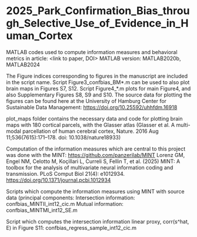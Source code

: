 # 2025_Park_Confirmation_Bias_through_Selective_Use_of_Evidence_in_Human_Cortex

MATLAB codes used to compute information measures and behavioral metrics in article: <link to paper, DOI>
MATLAB version: MATLAB2020b, MATLAB2024

The Figure indices corresponding to figures in the manuscript are included in the script name.
Script Figure3_confbias_BM*.m can be used to also plot brain maps in Figures S7, S12.
Script Figure4_*.m plots for main Figure4, and also Supplementary Figures S8, S9 and S10. 
The source data for plotting the figures can be found here at the University of Hamburg 
Center for Sustainable Data Management: https://doi.org/10.25592/uhhfdm.16918

plot_maps folder contains the necessary data and code for plotting brain maps with 180 cortical parcels, with the Glasser atlas (Glasser et al. A multi-modal parcellation of human cerebral cortex, Nature. 2016 Aug 11;536(7615):171–178. doi: 10.1038/nature18933)


Computation of the information measures which are central to this project was done with the MINT:
https://github.com/panzerilab/MINT
Lorenz GM, Engel NM, Celotto M, Koçillari L, Curreli S, Fellin T, et al. (2025) MINT: A toolbox for the analysis of multivariate neural information coding and transmission. PLoS Comput Biol 21(4): e1012934. https://doi.org/10.1371/journal.pcbi.1012934

Scripts which compute the information measures using MINT with source data (principal components:
  Intersection information: confbias_MINTII_int12_cic.m 
  Mutual information: confbias_MINTMI_int12_SE.m

Script which computes the intersection information linear proxy, corr(s^hat, E) in Figure S11:
  confbias_regress_sample_int12_cic.m
 
